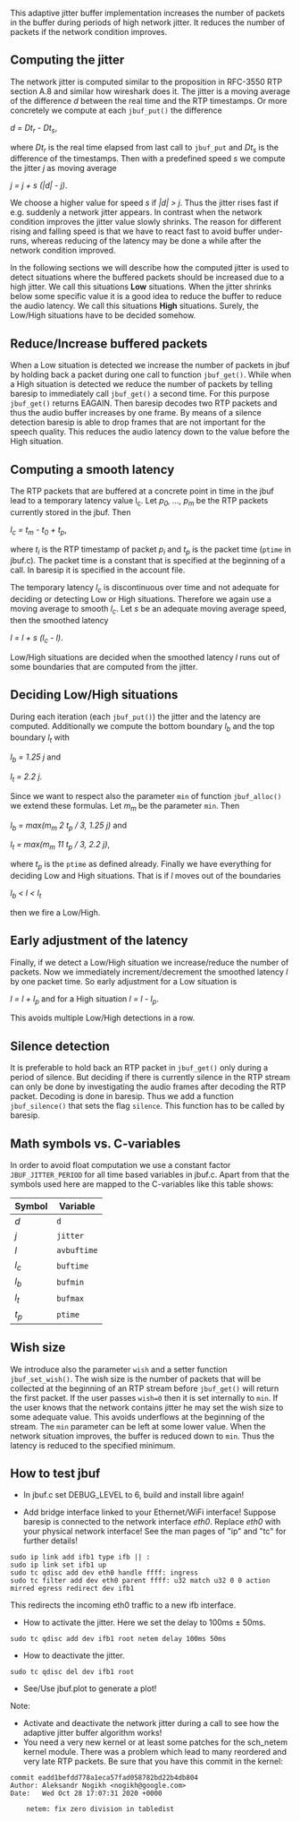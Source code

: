 This adaptive jitter buffer implementation increases the number of packets in
the buffer during periods of high network jitter. It reduces the number of
packets if the network condition improves.


## Computing the jitter

The network jitter is computed similar to the proposition in RFC-3550 RTP
section A.8 and similar how wireshark does it. The jitter is a moving average
of the difference *d* between the real time and the RTP timestamps. Or more
concretely we compute at each `jbuf_put()` the difference

*d = Dt<sub>r</sub> -  Dt<sub>s</sub>*,

where *Dt<sub>r</sub>* is the real time elapsed from last call to
`jbuf_put` and  *Dt<sub>s</sub>* is the difference of the timestamps. Then
with a predefined speed *s* we compute the jitter *j* as moving average

*j = j + s (|d| - j)*.

We choose a higher value for speed *s* if *|d| > j*. Thus the jitter rises fast
if e.g. suddenly a network jitter appears. In contrast when the network
condition improves the jitter value slowly shrinks. The reason for different
rising and falling speed is that we have to react fast to avoid buffer
under-runs, whereas reducing of the latency may be done a while after the
network condition improved.

In the following sections we will describe how the computed jitter is used to
detect situations where the buffered packets should be increased due to a high
jitter. We call this situations **Low** situations. When the jitter shrinks
below some specific value it is a good idea to reduce the buffer to reduce the
audio latency. We call this situations **High** situations. Surely, the
Low/High situations have to be decided somehow.

## Reduce/Increase buffered packets

When a Low situation is detected we increase the number of packets in jbuf by
holding back a packet during one call to function `jbuf_get()`. While when
a High situation is detected we reduce the number of packets by telling baresip
to immediately call `jbuf_get()` a second time. For this purpose `jbuf_get()`
returns EAGAIN. Then baresip decodes two RTP packets and thus the audio buffer
increases by one frame. By means of a silence detection baresip is able to drop
frames that are not important for the speech quality. This reduces the audio
latency down to the value before the High situation.


## Computing a smooth latency

The RTP packets that are buffered at a concrete point in time in the jbuf lead
to a temporary latency value l<sub>c</sub>. Let *p<sub>0</sub>, ...,
p<sub>m</sub>* be the RTP packets currently stored in the jbuf. Then

*l<sub>c</sub> = t<sub>m</sub> - t<sub>0</sub> + t<sub>p</sub>*,

where *t<sub>i</sub>* is the RTP timestamp of packet *p<sub>i</sub>* and
*t<sub>p</sub>* is the packet time (`ptime` in jbuf.c). The packet time is a
constant that is specified at the beginning of a call. In baresip it is
specified in the account file.

The temporary latency *l<sub>c</sub>* is discontinuous over time and not
adequate for deciding or detecting Low or High situations. Therefore we again
use a moving average to smooth *l<sub>c</sub>*. Let *s* be an adequate moving
average speed, then the smoothed latency

*l = l + s (l<sub>c</sub> - l)*.

Low/High situations are decided when the smoothed latency *l* runs out of some
boundaries that are computed from the jitter.

## Deciding Low/High situations

During each iteration (each `jbuf_put()`) the jitter and the latency are
computed. Additionally we compute the bottom boundary *l<sub>b</sub>* and the
top boundary *l<sub>t</sub>* with

*l<sub>b</sub> = 1.25 j* and

*l<sub>t</sub> = 2.2 j*.

Since we want to respect also the parameter `min` of function `jbuf_alloc()` we
extend these formulas. Let *m<sub>m</sub>* be the parameter `min`. Then

*l<sub>b</sub> = max(m<sub>m</sub> 2 t<sub>p</sub> / 3, 1.25 j)* and

*l<sub>t</sub> = max(m<sub>m</sub> 11 t<sub>p</sub> / 3, 2.2 j)*,

where *t<sub>p</sub>* is the `ptime` as defined already. Finally we have
everything for deciding Low and High situations. That is if *l* moves out of
the boundaries

*l<sub>b</sub> < l < l<sub>t</sub>*

then we fire a Low/High.

## Early adjustment of the latency

Finally, if we detect a Low/High situation we increase/reduce the number of
packets. Now we immediately increment/decrement the smoothed latency *l* by
one packet time. So early adjustment for a Low situation is

*l = l + l<sub>p</sub>* and for a High situation
*l = l - l<sub>p</sub>*.


This avoids multiple Low/High detections in a row.


## Silence detection

It is preferable to hold back an RTP packet in `jbuf_get()` only during a
period of silence. But deciding if there is currently silence in the RTP stream
can only be done by investigating the audio frames after decoding the RTP
packet. Decoding is done in baresip. Thus we add a function `jbuf_silence()`
that sets the flag `silence`. This function has to be called by baresip.


## Math symbols vs. C-variables

In order to avoid float computation we use a constant factor
```JBUF_JITTER_PERIOD``` for all time based variables in jbuf.c. Apart from
that the symbols used here are mapped to the C-variables like this table shows:


Symbol|Variable
------|--------
*d*   | `d`
*j*   | `jitter`
*l*   | `avbuftime`
*l<sub>c</sub>*   | `buftime`
*l<sub>b</sub>*   | `bufmin`
*l<sub>t</sub>*   | `bufmax`
*t<sub>p</sub>*   | `ptime`


## Wish size

We introduce also the parameter `wish` and a setter function `jbuf_set_wish()`.
The wish size is the number of packets that will be collected at the beginning
of an RTP stream before `jbuf_get()` will return the first packet. If the user
passes `wish=0` then it is set internally to `min`. If the user knows that the
network contains jitter he may set the wish size to some adequate value. This
avoids underflows at the beginning of the stream. The `min` parameter can be
left at some lower value. When the network situation improves, the buffer is
reduced down to `min`. Thus the latency is reduced to the specified minimum.


## How to test jbuf

- In jbuf.c set DEBUG\_LEVEL to 6, build and install libre again!

- Add bridge interface linked to your Ethernet/WiFi interface! Suppose baresip
is connected to the network interface *eth0*. Replace *eth0* with your physical
network interface! See the man pages of "ip" and "tc" for further details!

```
sudo ip link add ifb1 type ifb || :
sudo ip link set ifb1 up
sudo tc qdisc add dev eth0 handle ffff: ingress
sudo tc filter add dev eth0 parent ffff: u32 match u32 0 0 action mirred egress redirect dev ifb1
```

This redirects the incoming eth0 traffic to a new ifb interface.

- How to activate the jitter. Here we set the delay to 100ms ± 50ms.
```
sudo tc qdisc add dev ifb1 root netem delay 100ms 50ms
```

- How to deactivate the jitter.
```
sudo tc qdisc del dev ifb1 root
```

- See/Use jbuf.plot to generate a plot!

Note:
- Activate and deactivate the network jitter during a call to see how the
adaptive jitter buffer algorithm works!
- You need a very new kernel or at least some patches for the sch_netem kernel
module. There was a problem which lead to many reordered and very late RTP
packets. Be sure that you have this commit in the kernel:
```
commit eadd1befdd778a1eca57fad058782bd22b4db804
Author: Aleksandr Nogikh <nogikh@google.com>
Date:   Wed Oct 28 17:07:31 2020 +0000

    netem: fix zero division in tabledist
```
